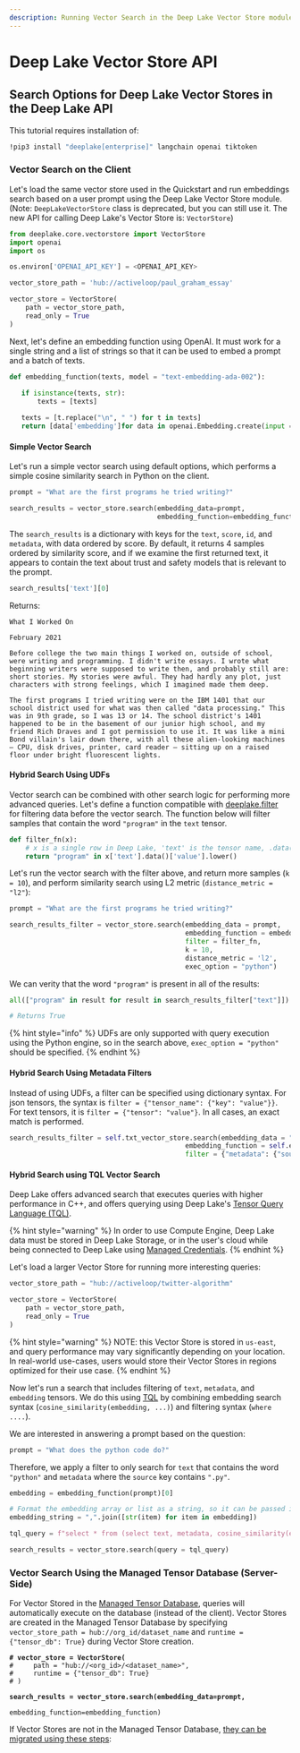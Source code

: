 ```yaml
---
description: Running Vector Search in the Deep Lake Vector Store module.
---
```


# Deep Lake Vector Store API

## Search Options for Deep Lake Vector Stores in the Deep Lake API

This tutorial requires installation of:

```bash
!pip3 install "deeplake[enterprise]" langchain openai tiktoken
```

### Vector Search on the Client

Let's load the same vector store used in the Quickstart and run embeddings search based on a user prompt using the Deep Lake Vector Store module. (Note: `DeepLakeVectorStore` class is deprecated, but you can still use it. The new API for calling Deep Lake's Vector Store is: `VectorStore`)

```python
from deeplake.core.vectorstore import VectorStore
import openai
import os

os.environ['OPENAI_API_KEY'] = <OPENAI_API_KEY>

vector_store_path = 'hub://activeloop/paul_graham_essay'

vector_store = VectorStore(
    path = vector_store_path,
    read_only = True
)
```

Next, let's define an embedding function using OpenAI. It must work for a single string and a list of strings so that it can be used to embed a prompt and a batch of texts.&#x20;

```python
def embedding_function(texts, model = "text-embedding-ada-002"):
   
   if isinstance(texts, str):
       texts = [texts]

   texts = [t.replace("\n", " ") for t in texts]
   return [data['embedding']for data in openai.Embedding.create(input = texts, model=model)['data']]
```

#### Simple Vector Search

Let's run a simple vector search using default options, which performs a simple cosine similarity search in Python on the client.&#x20;

```python
prompt = "What are the first programs he tried writing?"

search_results = vector_store.search(embedding_data=prompt, 
                                     embedding_function=embedding_function)
```

The `search_results` is a dictionary with keys for the `text`, `score`, `id`, and `metadata`, with data ordered by score. By default, it returns 4 samples ordered by similarity score, and if we examine the first returned text, it appears to contain the text about trust and safety models that is relevant to the prompt.

```python
search_results['text'][0]
```

Returns:

```
What I Worked On

February 2021

Before college the two main things I worked on, outside of school, were writing and programming. I didn't write essays. I wrote what beginning writers were supposed to write then, and probably still are: short stories. My stories were awful. They had hardly any plot, just characters with strong feelings, which I imagined made them deep.

The first programs I tried writing were on the IBM 1401 that our school district used for what was then called "data processing." This was in 9th grade, so I was 13 or 14. The school district's 1401 happened to be in the basement of our junior high school, and my friend Rich Draves and I got permission to use it. It was like a mini Bond villain's lair down there, with all these alien-looking machines — CPU, disk drives, printer, card reader — sitting up on a raised floor under bright fluorescent lights.
```

#### Hybrid Search Using UDFs

Vector search can be combined with other search logic for performing more advanced queries. Let's define a function compatible with [deeplake.filter](../../../getting-started/deep-learning/dataset-filtering.md) for filtering data before the vector search. The function below will filter samples that contain the word `"program"` in the `text` tensor.

```python
def filter_fn(x):
    # x is a single row in Deep Lake, 'text' is the tensor name, .data()['value'] is the method for fetching the data
    return "program" in x['text'].data()['value'].lower()
```

Let's run the vector search with the filter above, and return more samples (`k = 10`), and perform similarity search using L2 metric (`distance_metric = "l2"`):

```python
prompt = "What are the first programs he tried writing?"

search_results_filter = vector_store.search(embedding_data = prompt, 
                                            embedding_function = embedding_function,
                                            filter = filter_fn,
                                            k = 10,
                                            distance_metric = 'l2',
                                            exec_option = "python")
```

We can verity that the word `"program"` is present in all of the results:

```python
all(["program" in result for result in search_results_filter["text"]])

# Returns True
```

{% hint style="info" %}
UDFs are only supported with query execution using the Python engine, so in the search above, `exec_option = "python"` should be specified.
{% endhint %}

#### Hybrid Search Using Metadata Filters

Instead of using UDFs, a filter can be specified using dictionary syntax. For json tensors, the syntax is `filter = {"tensor_name": {"key": "value"}}`. For text tensors, it is `filter = {"tensor": "value"}`. In all cases, an exact match is performed.

```python
search_results_filter = self.txt_vector_store.search(embedding_data = "", 
                                            embedding_function = self.embedding_text_function,
                                            filter = {"metadata": {"source": "paul_graham_essay.txt"}})
```

#### Hybrid Search using TQL Vector Search

Deep Lake offers advanced search that executes queries with higher performance in C++, and offers querying using Deep Lake's [Tensor Query Language (TQL)](../../../performance-features/querying-datasets/).&#x20;

{% hint style="warning" %}
In order to use Compute Engine, Deep Lake data must be stored in Deep Lake Storage, or in the user's cloud while being connected to Deep Lake using [Managed Credentials](../../../storage-and-credentials/managed-credentials/).&#x20;
{% endhint %}

Let's load a larger Vector Store for running more interesting queries:

```python
vector_store_path = "hub://activeloop/twitter-algorithm"

vector_store = VectorStore(
    path = vector_store_path,
    read_only = True
)
```

{% hint style="warning" %}
NOTE: this Vector Store is stored in `us-east`, and query performance may vary significantly depending on your location. In real-world use-cases, users would store their Vector Stores in regions optimized for their use case.
{% endhint %}

Now let's run a search that includes filtering of `text`, `metadata`, and `embedding` tensors. We do this using [TQL](../../../performance-features/querying-datasets/query-syntax.md) by combining embedding search syntax (`cosine_similarity(embedding, ...)`) and filtering syntax (`where ....`).&#x20;

We are interested in answering a prompt based on the question:

```python
prompt = "What does the python code do?"
```

Therefore, we apply a filter to only search for `text` that contains the word `"python"` and `metadata` where the `source` key contains `".py"`.

```python
embedding = embedding_function(prompt)[0]

# Format the embedding array or list as a string, so it can be passed in the REST API request.
embedding_string = ",".join([str(item) for item in embedding])

tql_query = f"select * from (select text, metadata, cosine_similarity(embedding, ARRAY[{embedding_string}]) as score where contains(text, 'python') or contains(metadata['source'], '.py')) order by score desc limit 5"
```

```python
search_results = vector_store.search(query = tql_query)
```

### Vector Search Using the Managed Tensor Database (Server-Side)

For Vector Stored in the [Managed Tensor Database](../../../performance-features/managed-database/), queries will automatically execute on the database (instead of the client). Vector Stores are created in the Managed Tensor Database by specifying `vector_store_path = hub://org_id/dataset_name` and `runtime = {"tensor_db": True}` during Vector Store creation.

<pre class="language-python"><code class="lang-python"><strong># vector_store = VectorStore(
</strong>#     path = "hub://&#x3C;org_id>/&#x3C;dataset_name>",
#     runtime = {"tensor_db": True}
# )
<strong>
</strong><strong>search_results = vector_store.search(embedding_data=prompt, 
</strong>                                     embedding_function=embedding_function)
</code></pre>

If Vector Stores are not in the Managed Tensor Database, [they can be migrated using these steps](../../../performance-features/managed-database/migrating-datasets-to-the-tensor-database.md):
